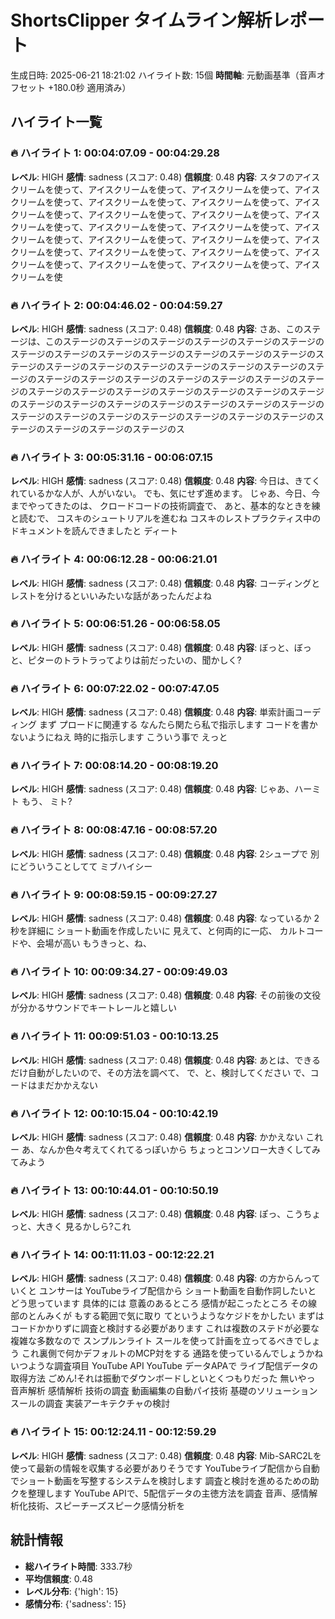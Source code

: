 # ShortsClipper タイムライン解析レポート

生成日時: 2025-06-21 18:21:02
ハイライト数: 15個
**時間軸**: 元動画基準（音声オフセット +180.0秒 適用済み）

## ハイライト一覧

### 🔥 ハイライト 1: 00:04:07.09 - 00:04:29.28

**レベル**: HIGH
**感情**: sadness (スコア: 0.48)
**信頼度**: 0.48
**内容**: スタフのアイスクリームを使って、アイスクリームを使って、アイスクリームを使って、アイスクリームを使って、アイスクリームを使って、アイスクリームを使って、アイスクリームを使って、アイスクリームを使って、アイスクリームを使って、アイスクリームを使って、アイスクリームを使って、アイスクリームを使って、アイスクリームを使って、アイスクリームを使って、アイスクリームを使って、アイスクリームを使って、アイスクリームを使って、アイスクリームを使って、アイスクリームを使って、アイスクリームを使って、アイスクリームを使って、アイスクリームを使

### 🔥 ハイライト 2: 00:04:46.02 - 00:04:59.27

**レベル**: HIGH
**感情**: sadness (スコア: 0.48)
**信頼度**: 0.48
**内容**: さあ、このステージは、このステージのステージのステージのステージのステージのステージのステージのステージのステージのステージのステージのステージのステージのステージのステージのステージのステージのステージのステージのステージのステージのステージのステージのステージのステージのステージのステージのステージのステージのステージのステージのステージのステージのステージのステージのステージのステージのステージのステージのステージのステージのステージのステージのステージのステージのステージのステージのステージのステージのステージのステージのステージのステージのス

### 🔥 ハイライト 3: 00:05:31.16 - 00:06:07.15

**レベル**: HIGH
**感情**: sadness (スコア: 0.48)
**信頼度**: 0.48
**内容**: 今日は、きてくれているかな人が、人がいない。 でも、気にせず進めます。 じゃあ、今日、今までやってきたのは、 クロードコードの技術調査で、 あと、基本的なときを練と読むで、 コスキのシュートリアルを進むね コスキのレストプラクティス中のドキュメントを読んできましたと ディート

### 🔥 ハイライト 4: 00:06:12.28 - 00:06:21.01

**レベル**: HIGH
**感情**: sadness (スコア: 0.48)
**信頼度**: 0.48
**内容**: コーディングとレストを分けるといいみたいな話があったんだよね

### 🔥 ハイライト 5: 00:06:51.26 - 00:06:58.05

**レベル**: HIGH
**感情**: sadness (スコア: 0.48)
**信頼度**: 0.48
**内容**: ぼっと、ぼっと、ピターのトラトラってよりは前だったいの、聞かしく?

### 🔥 ハイライト 6: 00:07:22.02 - 00:07:47.05

**レベル**: HIGH
**感情**: sadness (スコア: 0.48)
**信頼度**: 0.48
**内容**: 単索計画コーディング まず プロードに関連する なんたら関たら私で指示します コードを書かないようにねえ 時的に指示します こういう事で えっと

### 🔥 ハイライト 7: 00:08:14.20 - 00:08:19.20

**レベル**: HIGH
**感情**: sadness (スコア: 0.48)
**信頼度**: 0.48
**内容**: じゃあ、ハーミト もう、 ミト?

### 🔥 ハイライト 8: 00:08:47.16 - 00:08:57.20

**レベル**: HIGH
**感情**: sadness (スコア: 0.48)
**信頼度**: 0.48
**内容**: 2シュープで 別にどういうことしてて ミブハイシー

### 🔥 ハイライト 9: 00:08:59.15 - 00:09:27.27

**レベル**: HIGH
**感情**: sadness (スコア: 0.48)
**信頼度**: 0.48
**内容**: なっているか 2秒を詳細に ショート動画を作成したいに 見えて、と何両的に一応、 カルトコードや、会場が高い もうきっと、ね、

### 🔥 ハイライト 10: 00:09:34.27 - 00:09:49.03

**レベル**: HIGH
**感情**: sadness (スコア: 0.48)
**信頼度**: 0.48
**内容**: その前後の文役が分かるサウンドでキートレールと嬉しい

### 🔥 ハイライト 11: 00:09:51.03 - 00:10:13.25

**レベル**: HIGH
**感情**: sadness (スコア: 0.48)
**信頼度**: 0.48
**内容**: あとは、できるだけ自動がしたいので、その方法を調べて、 で、と、検討してください で、コードはまだかかえない

### 🔥 ハイライト 12: 00:10:15.04 - 00:10:42.19

**レベル**: HIGH
**感情**: sadness (スコア: 0.48)
**信頼度**: 0.48
**内容**: かかえない これー あ、なんか色々考えてくれてるっぽいから ちょっとコンソロー大きくしてみてみよう

### 🔥 ハイライト 13: 00:10:44.01 - 00:10:50.19

**レベル**: HIGH
**感情**: sadness (スコア: 0.48)
**信頼度**: 0.48
**内容**: ぽっ、こうちょっと、大きく 見るかしら?これ

### 🔥 ハイライト 14: 00:11:11.03 - 00:12:22.21

**レベル**: HIGH
**感情**: sadness (スコア: 0.48)
**信頼度**: 0.48
**内容**: の方からんっていくと ユンサーは YouTubeライブ配信から ショート動画を自動作詞したいと どう思っています 具体的には 意義のあるところ 感情が起こったところ その線部のとんみくが もする範囲で気に取り てというようなケジドをかしたい まずはコードかかりずに調査と検討する必要があります これは複数のステドが必要な複雑な多数なので スンプルンライト スールを使って計画を立ってるべきでしょう これ裏側で何かデフォルトのMCP対をする 通路を使っているんでしょうかね いつような調査項目 YouTube API YouTube データAPAで ライブ配信データの取得方法 ごめん!それは振動でダウンボードしといとくつもりだった 無いやっ 音声解析 感情解析 技術の調査 動画編集の自動パイ技術 基礎のソリューション スールの調査 実装アーキテクチャの検討

### 🔥 ハイライト 15: 00:12:24.11 - 00:12:59.29

**レベル**: HIGH
**感情**: sadness (スコア: 0.48)
**信頼度**: 0.48
**内容**: Mib-SARC2Lを使って最新の情報を収集する必要がありそうです YouTubeライブ配信から自動でショート動画を写整するシステムを検討します 調査と検討を進めるための助クを整理します YouTube APIで、5配信データの主徳方法を調査 音声、感情解析化技術、スピーチーズスピーク感情分析を

## 統計情報

- **総ハイライト時間**: 333.7秒
- **平均信頼度**: 0.48
- **レベル分布**: {'high': 15}
- **感情分布**: {'sadness': 15}
